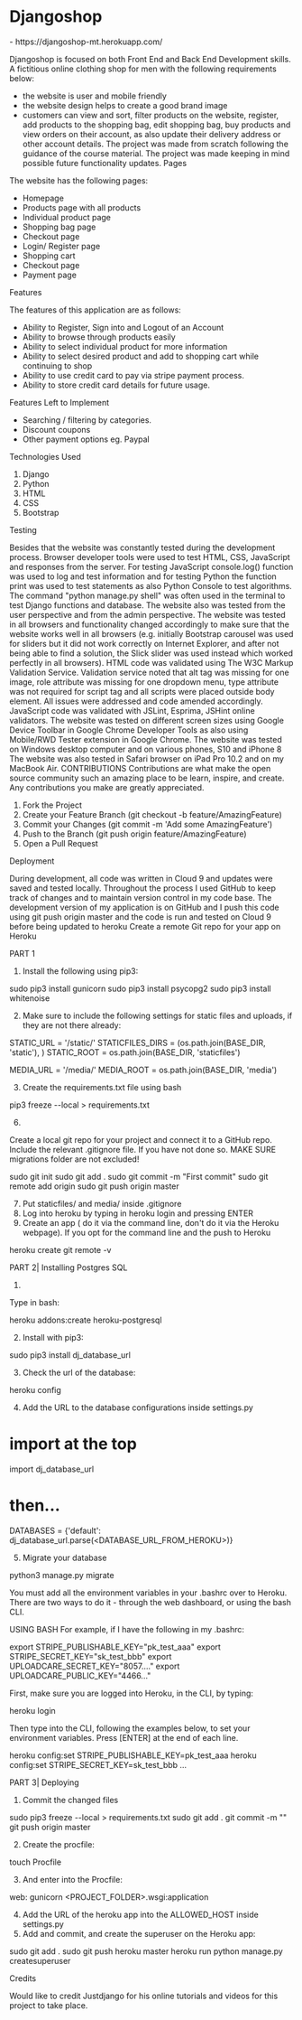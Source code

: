 <h1>Djangoshop </h1>- https://djangoshop-mt.herokuapp.com/

Djangoshop  is focused on both Front End and Back End Development skills.
A fictitious online clothing shop for men with the following requirements below:
* the website is user and mobile friendly
* the website design helps to create a good brand image
* customers can view and sort, filter products on the website, register, add products to the shopping bag, edit shopping bag, buy products and view orders on their account, as also update their delivery address or other account details.
The project was made from scratch following the guidance of the course material. 
The project was made keeping in mind possible future functionality updates. 
Pages

The website has the following pages:
* Homepage
* Products page with all products
* Individual product page
* Shopping bag page
* Checkout page
* Login/ Register page
* Shopping cart
* Checkout page 
* Payment page

Features

The features of this application are as follows:
* Ability to Register, Sign into and Logout of an Account
* Ability to browse through products easily
* Ability to select individual product for more information
* Ability to select desired product and add to shopping cart while continuing to shop
* Ability to use credit card to pay via stripe payment process.
* Ability to store credit card details for future usage.

Features Left to Implement
* Searching / filtering by categories.
* Discount coupons
* Other payment options eg. Paypal

Technologies Used

1. Django
2. Python
3. HTML
4. CSS
5. Bootstrap

Testing

Besides that the website was constantly tested during the development process. Browser developer tools were used to test HTML, CSS, JavaScript and responses from the server. For testing JavaScript console.log() function was used to log and test information and for testing Python the function print was used to test statements as also Python Console to test algorithms. The command "python manage.py shell" was often used in the terminal to test Django functions and database. The website also was tested from the user perspective and from the admin perspective.
The website was tested in all browsers and functionality changed accordingly to make sure that the website works well in all browsers (e.g. initially Bootstrap carousel was used for sliders but it did not work correctly on Internet Explorer, and after not being able to find a solution, the Slick slider was used instead which worked perfectly in all browsers).
 HTML code was validated using The W3C Markup Validation Service. Validation service noted that alt tag was missing for one image, role attribute was missing for one dropdown menu, type attribute was not required for script tag and all scripts were placed outside body element. All issues were addressed and code amended accordingly.
JavaScript code was validated with JSLint, Esprima, JSHint online validators. 
The website was tested on different screen sizes using Google Device Toolbar in Google Chrome Developer Tools as also using Mobile/RWD Tester extension in Google Chrome. The website was tested on Windows desktop computer and on various phones, S10 and iPhone 8 The website was also tested in Safari browser on iPad Pro 10.2 and on my MacBook Air.
CONTRIBUTIONS
Contributions are what make the open source community such an amazing place to be learn, inspire, and create. Any contributions you make are greatly appreciated.
1. Fork the Project
2. Create your Feature Branch (git checkout -b feature/AmazingFeature)
3. Commit your Changes (git commit -m 'Add some AmazingFeature')
4. Push to the Branch (git push origin feature/AmazingFeature)
5. Open a Pull Request

Deployment

During development, all code was written in Cloud 9 and updates were saved and tested locally. Throughout the process I used GitHub to keep track of changes and to maintain version control in my code base.
The development version of my application is on GitHub and I push this code using git push origin master and the code is run and tested on Cloud 9 before being updated to heroku
Create a remote Git repo for your app on Heroku


PART 1 
1. Install the following using pip3:

sudo pip3 install gunicorn
sudo pip3 install psycopg2
sudo pip3 install whitenoise

2. Make sure to include the following settings for static files and uploads, if they are not there already:

STATIC_URL = '/static/'
STATICFILES_DIRS = (os.path.join(BASE_DIR, 'static'), )
STATIC_ROOT = os.path.join(BASE_DIR, 'staticfiles')

MEDIA_URL = '/media/'
MEDIA_ROOT = os.path.join(BASE_DIR, 'media')


3.  Create the requirements.txt file using bash

pip3 freeze --local > requirements.txt

6. 
Create a local git repo for your project and connect it to a GitHub repo. Include the relevant .gitignore file.  If you have not done so. MAKE SURE migrations folder are not excluded!

sudo git init 
sudo git add .
sudo git commit -m "First commit"
sudo git remote add origin <GITHUB REMOTE URL>
sudo git push origin master


7. Put staticfiles/  and media/ inside .gitignore
8. Log into heroku by typing in heroku login and pressing ENTER
9. Create an app ( do it via the command line, don't do it via the Heroku webpage). If you opt for the command line and the push to Heroku

heroku create <PROJECT NAME> 
git remote -v




PART 2| Installing Postgres SQL


1. 
Type in bash:

heroku addons:create heroku-postgresql

2. Install with pip3:

sudo pip3 install dj_database_url

3. Check the url of the database:

heroku config

4. Add the URL to the database configurations inside settings.py

# import at the top
import dj_database_url
# then...
DATABASES = {'default': dj_database_url.parse(<DATABASE_URL_FROM_HEROKU>)}

5. Migrate your database

python3 manage.py migrate



You must add all the environment variables in your .bashrc over to Heroku. There are two ways to do it - through the web dashboard, or using the bash CLI.

USING BASH
For example, if I have the following in my .bashrc:


export STRIPE_PUBLISHABLE_KEY="pk_test_aaa"
export STRIPE_SECRET_KEY="sk_test_bbb"
export UPLOADCARE_SECRET_KEY="8057…."
export UPLOADCARE_PUBLIC_KEY="4466..."


First, make sure you are logged into Heroku, in the CLI, by typing:

heroku login


Then type into the CLI, following the examples below, to set your environment variables. Press [ENTER] at the end of each line.


heroku config:set STRIPE_PUBLISHABLE_KEY=pk_test_aaa
heroku config:set STRIPE_SECRET_KEY=sk_test_bbb
…

PART 3| Deploying

1. Commit the changed files


sudo pip3 freeze --local > requirements.txt
sudo git add .
git commit -m "<YOUR COMMENT MESSAGE>"
git push origin master

2. Create the procfile:


touch Procfile

3. And enter into the Procfile:


web: gunicorn <PROJECT_FOLDER>.wsgi:application

4. Add the URL of the heroku app into the ALLOWED_HOST inside settings.py
5. Add and commit, and create the superuser on the Heroku app:


sudo git add .
sudo git push heroku master
heroku run python manage.py createsuperuser

Credits

Would like to credit Justdjango for his online tutorials and videos for this project to take place.
